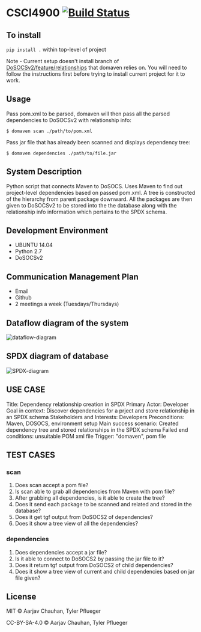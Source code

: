 # CSCI4900 [![Build Status](https://travis-ci.org/tpflueger/CSCI4900.svg?branch=master)](https://travis-ci.org/tpflueger/CSCI4900)

## To install
`pip install .` within top-level of project

Note - Current setup doesn't install branch of [DoSOCSv2/feature/relationships](https://github.com/tpflueger/DoSOCSv2/tree/feature/relationships) that domaven relies on. You will need to follow the instructions first before trying to install current project for it to work.

## Usage
Pass pom.xml to be parsed, domaven will then pass all the parsed dependencies to DoSOCSv2 with relationship info:

    $ domaven scan ./path/to/pom.xml

Pass jar file that has already been scanned and displays dependency tree:

    $ domaven dependencies ./path/to/file.jar

## System Description
Python script that connects Maven to DoSOCS. Uses Maven to find out project-level dependencies based on passed pom.xml. A tree is constructed of the hierarchy from parent package downward. All the packages are then given to DoSOCSv2 to be stored into the the database along with the relationship info information which pertains to the SPDX schema.

## Development Environment
- UBUNTU 14.04
- Python 2.7
- DoSOCSv2

## Communication Management Plan
- Email
- Github
- 2 meetings a week (Tuesdays/Thursdays)

## Dataflow diagram of the system
![dataflow-diagram](https://cloud.githubusercontent.com/assets/8797790/13802073/12b5a7e4-eb06-11e5-9f14-55f73c22a777.png)

## SPDX diagram of database
![SPDX-diagram](https://cloud.githubusercontent.com/assets/2850506/13796701/2f0e8508-ead6-11e5-86c9-62c93beed600.png)

## USE CASE
Title: Dependency relationship creation in SPDX
Primary Actor: Developer
Goal in context: Discover dependencies for a prject and store relationship in an SPDX schema
Stakeholders and Interests: Developers
Preconditions: Maven, DOSOCS, environment setup
Main success scenario: Created dependency tree and stored relationships in the SPDX schema
Failed end conditions: unsuitable POM xml file
Trigger: "domaven", pom file

## TEST CASES

### scan
1. Does scan accept a pom file?
2. Is scan able to grab all dependencies from Maven with pom file?
3. After grabbing all dependencies, is it able to create the tree?
4. Does it send each package to be scanned and related and stored in the database?
5. Does it get tgf output from DoSOCS2 of dependencies?
6. Does it show a tree view of all the dependencies?

### dependencies
1. Does dependencies accept a jar file?
2. Is it able to connect to DoSOCS2 by passing the jar file to it?
3. Does it return tgf output from DoSOCS2 of child dependencies?
4. Does it show a tree view of current and child dependencies based on jar file given?

## License

MIT © Aarjav Chauhan, Tyler Pflueger

CC-BY-SA-4.0 © Aarjav Chauhan, Tyler Pflueger
